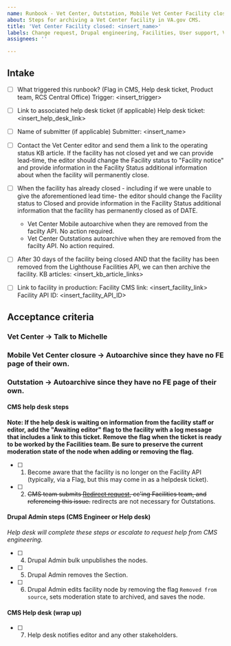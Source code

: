 ```yaml
---
name: Runbook - Vet Center, Outstation, Mobile Vet Center Facility closed
about: Steps for archiving a Vet Center facility in VA.gov CMS.
title: 'Vet Center Facility closed: <insert_name>'
labels: Change request, Drupal engineering, Facilities, User support, VA.gov frontend, Vet Center
assignees: ''

---
```


## Intake
- [ ] What triggered this runbook? (Flag in CMS, Help desk ticket, Product team, RCS Central Office)
Trigger: <insert_trigger>

- [ ] Link to associated help desk ticket (if applicable)
Help desk ticket: <insert_help_desk_link>

- [ ] Name of submitter (if applicable)
Submitter: <insert_name>

- [ ] Contact the Vet Center editor and send them a link to the operating status KB article. If the facility has not closed yet and we can provide lead-time, the editor should change the Facility status to "Facility notice" and provide information in the Facility Status additional information about when the facility will permanently close.  
- [ ] When the facility has already closed - including if we were unable to give the aforementioned lead time- the editor should change the Facility status to Closed and provide information in the Facility Status additional information that the facility has permanently closed as of DATE.
   - Vet Center Mobile autoarchive when they are removed from the facilty API.  No action required.
   - Vet Center Outstations autoarchive when they are removed from the facilty API.  No action required.
- [ ] After 30 days of the facility being closed AND that the facility has been removed from the Lighthouse Facilities API, we can then archive the facility.
KB articles: <insert_kb_article_links>

- [ ] Link to facility in production:
Facility CMS link: <insert_facility_link>
Facility API ID: <insert_facility_API_ID>

## Acceptance criteria

### Vet Center -> Talk to Michelle

### Mobile Vet Center closure -> Autoarchive since they have no FE page of their own.

### Outstation -> Autoarchive since they have no FE page of their own.



#### CMS help desk steps
**Note: If the help desk is waiting on information from the facility staff or editor, add the "Awaiting editor" flag to the facility with a log message that includes a link to this ticket. Remove the flag when the ticket is ready to be worked by the Facilities team. Be sure to preserve the current moderation state of the node when adding or removing the flag.**
- [ ] 1. Become aware that the facility is no longer on the Facility API (typically, via a Flag, but this may come in as a helpdesk ticket).
- [ ] 2. ~~CMS team submits [Redirect request](https://github.com/department-of-veterans-affairs/va.gov-cms/issues/new?assignees=&labels=Redirect+request&template=redirect-request-facility-url.md&title=Redirect+Request+for%3A+%3Cinsert+facility+name%3E), cc'ing Facilities team, and referencing this issue.~~ redirects are not necessary for Outstations.

#### Drupal Admin steps (CMS Engineer or Help desk)
_Help desk will complete these steps or escalate to request help from CMS engineering._
- [ ] 4. Drupal Admin bulk unpublishes the nodes.
- [ ] 5. Drupal Admin removes the Section.
- [ ] 6. Drupal Admin edits facility node by removing the flag `Removed from source`, sets moderation state to archived, and saves the node.

#### CMS Help desk (wrap up)
- [ ] 7. Help desk notifies editor and any other stakeholders.
